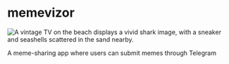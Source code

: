 # memevizor

![A vintage TV on the beach displays a vivid shark image, with a sneaker and seashells scattered in the sand nearby.](https://storage.yandexcloud.net/yc-sourcecraft-user-uploads/0b4feb07-5511-467f-acfd-f272b17b64d1 "App Logo")

A meme-sharing app where users can submit memes through Telegram

